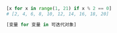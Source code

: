 ```python
[x for x in range(1, 21) if x % 2 == 0]
# [2, 4, 6, 8, 10, 12, 14, 16, 18, 20]
```

```python
[变量 for 变量 in 可迭代对象]
```